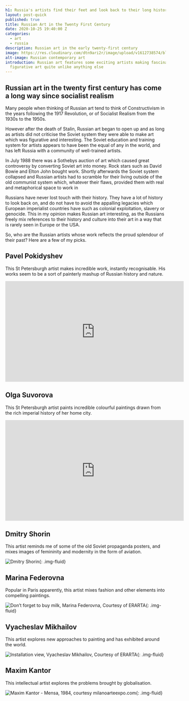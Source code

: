 ```yaml
---
h1: Russia's artists find their feet and look back to their long history
layout: post-quick
published: true
title: Russian Art in the Twenty First Century
date: 2020-10-25 19:40:00 Z
categories:
  - art
  - russia
description: Russian art in the early twenty-first century
image: https://res.cloudinary.com/dtn9ari2r/image/upload/v1612738574/blog/Triennal_of_russian_contemporary_art.jpg
alt-image: Russian contemporary art
introduction: Russian art features some exciting artists making fascinating
  figurative art quite unlike anything else
---
```

## Russian art in the twenty first century has come a long way since socialist realism

Many people when thinking of Russian art tend to think of Constructivism in the years following the 1917 Revolution, or of Socialist Realism from the 1930s to the 1950s.

However after the death of Stalin, Russian art began to open up and as long as artists did not criticise the Soviet system they were able to make art which was figurative and interesting. The Soviet education and training system for artists appears to have been the equal of any in the world, and has left Russia with a community of well-trained artists.

In July 1988 there was a Sothebys auction of art which caused great controversy by converting Soviet art into money. Rock stars such as David Bowie and Elton John bought work. Shortly afterwards the Soviet system collapsed and Russian artists had to scramble for their living outside of the old communist system which, whatever their flaws, provided them with real and metaphorical space to work in

Russians have never lost touch with their history. They have a lot of history to look back on, and do not have to avoid the appalling legacies which European imperialist countries have such as colonial exploitation, slavery or genocide. This in my opinion makes Russian art interesting, as the Russians freely mix references to their history and culture into their art in a way that is rarely seen in Europe or the USA.

So, who are the Russian artists whose work reflects the proud splendour of their past? Here are a few of my picks.

## Pavel Pokidyshev

This St Petersburgh artist makes incredible work, instantly recognisable. His works seem to be a sort of painterly mashup of Russian history and nature.

<iframe width="560" height="315" src="https://www.youtube.com/embed/uw_WGGBpqro" frameborder="0" allow="accelerometer; autoplay; clipboard-write; encrypted-media; gyroscope; picture-in-picture" allowfullscreen></iframe>

## Olga Suvorova

This St Petersburgh artist paints incredible colourful paintings drawn from the rich imperial history of her home city.

<iframe width="560" height="315" src="https://www.youtube.com/embed/hMeS_0uj5fU" frameborder="0" allow="accelerometer; autoplay; clipboard-write; encrypted-media; gyroscope; picture-in-picture" allowfullscreen></iframe>

## Dmitry Shorin

This artist reminds me of some of the old Soviet propaganda posters, and mixes images of femininity and modernity in the form of aviation.

![Dmitry Shorin](https://img.theculturetrip.com/1440x/smart/images/56-294163-cover-dmitry-shorin.jpg "Dmitry Shorin - Angel No 6 - image courtesy theculturetrip.com"){: .img-fluid}

## Marina Federovna

Popular in Paris apparently, this artist mixes fashion and other elements into compelling paintings.

![Don’t forget to buy milk, Marina Federovna, Courtesy of ERARTA](https://img.theculturetrip.com/1440x/smart/images/56-294176-screen-shot-2014-12-11-at-09.52.27.png "Don’t forget to buy milk, Marina Federovna | Courtesy of ERARTA"){: .img-fluid}

## Vyacheslav Mikhailov

This artist explores new approaches to painting and has exhibited around the world.

![Installation view, Vyacheslav Mikhailov, Courtesy of ERARTA](https://img.theculturetrip.com/1440x/smart/images/56-294187-screen-shot-2014-12-11-at-10.05.35.png "Installation view, Vyacheslav Mikhailov | Courtesy of ERARTA"){: .img-fluid}

## Maxim Kantor

This intellectual artist explores the problems brought by globalisation.

![Maxim Kantor - Mensa, 1984, courtesy milanoarteexpo.com](https://d16kd6gzalkogb.cloudfront.net/magazine_images/Maxim-Kantor-via-research.nd_.edu_.jpg "Maxim Kantor - Mensa, 1984, courtesy milanoarteexpo.com"){: .img-fluid}